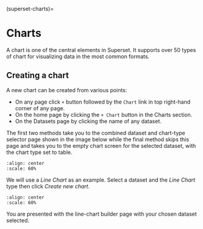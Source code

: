 (superset-charts)=

# Charts

A chart is one of the central elements in Superset. It supports over 50 types
of chart for visualizing data in the most common formats.

## Creating a chart

A new chart can be created from various points:

- On any page click `+` button followed by the `Chart` link in top right-hand
  corner of any page.
- On the home page by clicking the `+ Chart` button in the Charts section.
- On the Datasets page by clicking the name of any dataset.

The first two methods take you to the combined dataset and chart-type selector
page shown in the image below while the final method skips this page and takes
you to the empty chart screen for the selected dataset, with the chart type
set to table.

```{image} _images/isis-superset-chart-add-no-selection.png
:align: center
:scale: 60%
```

We will use a *Line Chart* as an example. Select a dataset and the *Line Chart*
type then click *Create new chart*.

```{image} _images/isis-superset-line-chart-empty.png
:align: center
:scale: 60%
```

You are presented with the line-chart builder page with your chosen dataset
selected.
